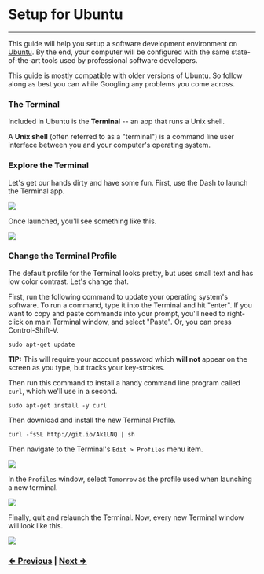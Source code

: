 # Setup for Ubuntu

----------------

This guide will help you setup a software development environment on <a href="http://releases.ubuntu.com" target="_blank">Ubuntu</a>. By the end, your computer will be configured with the same state-of-the-art tools used by professional software developers.

This guide is mostly compatible with older versions of Ubuntu. So follow along as best you can while Googling any problems you come across.


### The Terminal

Included in Ubuntu is the **Terminal** -- an app that runs a Unix shell.

A **Unix shell** (often referred to as a "terminal") is a command line user interface between you and your computer's operating system. 


### Explore the Terminal

Let's get our hands dirty and have some fun. First, use the Dash to launch the Terminal app.

![](https://i.imgur.com/qH7fROg.png)

Once launched, you'll see something like this.

![](https://i.imgur.com/DObOFyg.png)

### Change the Terminal Profile

The default profile for the Terminal looks pretty, but uses small text and has low color contrast. Let's change that.

First, run the following command to update your operating system's software. To run a command, type it into the Terminal and hit "enter". If you want to copy and paste commands into your prompt, you'll need to right-click on main Terminal window, and select "Paste". Or, you can press Control-Shift-V.

```
sudo apt-get update
```

**TIP:** This will require your account password which **will not** appear on the screen as you type, but tracks your key-strokes.

Then run this command to install a handy command line program called `curl`, which we'll use in a second.

```
sudo apt-get install -y curl
```

Then download and install the new Terminal Profile.

```
curl -fsSL http://git.io/Ak1LNQ | sh
```


Then navigate to the Terminal's `Edit > Profiles` menu item.

![](https://i.imgur.com/urVA5BE.png)

In the `Profiles` window, select `Tomorrow` as the profile used when launching a new terminal.

![](https://i.imgur.com/8oemVp3.png)

Finally, quit and relaunch the Terminal. Now, every new Terminal window will look like this.

![](https://imgur.com/JCIdYi7.png)


### [⇐ Previous](../README.md) | [Next ⇒](2_apt.md)
